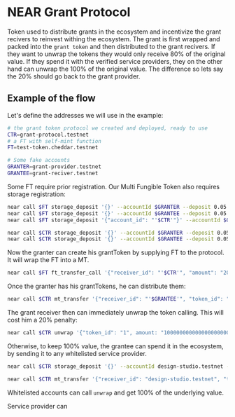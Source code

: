 # NEAR Grant Protocol

Token used to distribute grants in the ecosystem and incentivize the grant recivers to reinvest withing the ecosystem.
The grant is first wrapped and packed into the `grant token` and then distributed to the grant recivers. If they want to unwrap the tokens they would only receive 80% of the original value. If they spend it with the verified service providers, they on the other hand can unwrap the 100% of the original value. The difference so lets say the 20% should go back to the grant provider.

## Example of the flow

Let's define the addresses we will use in the example:

```bash
# the grant token protocol we created and deployed, ready to use
CTR=grant-protocol.testnet
# a FT with self-mint function
FT=test-token.cheddar.testnet

# Some fake accounts
GRANTER=grant-provider.testnet
GRANTEE=grant-reciver.testnet
```

Some FT require prior registration. Our Multi Fungible Token also requires storage registration:

```bash
near call $FT storage_deposit '{}' --accountId $GRANTER --deposit 0.05
near call $FT storage_deposit '{}' --accountId $GRANTEE --deposit 0.05
near call $FT storage_deposit '{"account_id": "'$CTR'"}' --accountId $GRANTER --deposit 0.05

near call $CTR storage_deposit '{}' --accountId $GRANTER --deposit 0.05
near call $CTR storage_deposit '{}' --accountId $GRANTEE --deposit 0.05
```

Now the granter can create his grantToken by supplying FT to the protocol. It will wrap the FT into a MT.

```bash
near call $FT ft_transfer_call '{"receiver_id": "'$CTR'", "amount": "200000000000000000000000", "msg": ""}'  --accountId $GRANTER --depositYocto 1 --gas 300000000000000
```

Once the granter has his grantTokens, he can distribute them:

```bash
near call $CTR mt_transfer '{"receiver_id": "'$GRANTEE'", "token_id": "1", "amount": "10000000000000000000000"}' --accountId $GRANTER --depositYocto 1
```

The grant receiver then can immediately unwrap the token calling. This will cost him a 20% penalty:

```bash
near call $CTR unwrap '{"token_id": "1", amount: "10000000000000000000000"}' --accountId $GRANTEE
```

Otherwise, to keep 100% value, the grantee can spend it in the ecosystem, by sending it to any whitelisted service provider.

```bash
near call $CTR storage_deposit '{}' --accountId design-studio.testnet --deposit 0.05

near call $CTR mt_transfer '{"receiver_id": "design-studio.testnet", "token_id": "1", "amount": "10000000000000000000000"}' --accountId $GRANTEE --depositYocto 1
```

Whitelisted accounts can call `unwrap` and get 100% of the underlying value.

Service provider can
